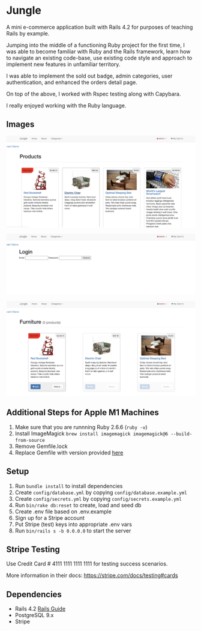 # Jungle

A mini e-commerce application built with Rails 4.2 for purposes of teaching Rails by example.

Jumping into the middle of a functioning Ruby project for the first time, I was able to become familiar with Ruby and the Rails framework, learn how to navigate an existing code-base, use existing code style and approach to implement new features in unfamiliar territory.

I was able to implement the sold out badge, admin categories, user authentication, and enhanced the orders detail page.

On top of the above, I worked with Rspec testing along with Capybara.

I really enjoyed working with the Ruby language.

## Images

!["Products Page"](https://github.com/SarahKeashly/Jungle-rails/blob/master/docs/Screen%20Shot%202021-11-17%20at%204.08.34%20PM.png)

!["Login"](https://github.com/SarahKeashly/Jungle-rails/blob/master/docs/Screen%20Shot%202021-11-17%20at%204.08.50%20PM.png)

!["Category - Furniture page"](https://github.com/SarahKeashly/Jungle-rails/blob/master/docs/Screen%20Shot%202021-11-17%20at%204.09.03%20PM.png)

## Additional Steps for Apple M1 Machines

1. Make sure that you are runnning Ruby 2.6.6 (`ruby -v`)
1. Install ImageMagick `brew install imagemagick imagemagick@6 --build-from-source`
1. Remove Gemfile.lock
1. Replace Gemfile with version provided [here](https://gist.githubusercontent.com/FrancisBourgouin/831795ae12c4704687a0c2496d91a727/raw/ce8e2104f725f43e56650d404169c7b11c33a5c5/Gemfile)

## Setup

1. Run `bundle install` to install dependencies
2. Create `config/database.yml` by copying `config/database.example.yml`
3. Create `config/secrets.yml` by copying `config/secrets.example.yml`
4. Run `bin/rake db:reset` to create, load and seed db
5. Create .env file based on .env.example
6. Sign up for a Stripe account
7. Put Stripe (test) keys into appropriate .env vars
8. Run `bin/rails s -b 0.0.0.0` to start the server

## Stripe Testing

Use Credit Card # 4111 1111 1111 1111 for testing success scenarios.

More information in their docs: <https://stripe.com/docs/testing#cards>

## Dependencies

- Rails 4.2 [Rails Guide](http://guides.rubyonrails.org/v4.2/)
- PostgreSQL 9.x
- Stripe
